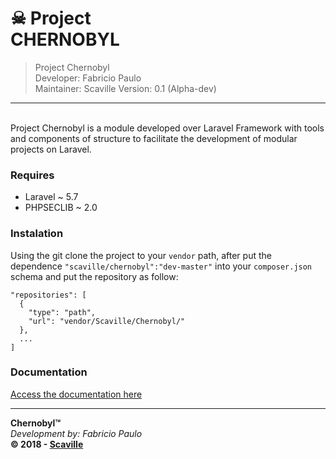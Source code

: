 # ☠ Project<br/>CHERNOBYL

> Project Chernobyl<br/>
> Developer: Fabricio Paulo<br/>
> Maintainer: Scaville
> Version: 0.1 (Alpha-dev)

<hr/>
<br/>
Project Chernobyl is a module developed over Laravel Framework with tools and components of structure to facilitate the development of modular projects on Laravel.

### Requires
- Laravel ~ 5.7
- PHPSECLIB ~ 2.0

### Instalation
Using the git clone the project to your `vendor` path, after put the dependence `"scaville/chernobyl":"dev-master"` into your `composer.json` schema and put the repository as follow:
~~~~
"repositories": [
  {
    "type": "path",
    "url": "vendor/Scaville/Chernobyl/"
  },
  ...
]
~~~~

### Documentation
<a href='/Documentation'>Access the documentation here</a>

---
**Chernobyl™**<br/>
_Development by: Fabricio Paulo_<br/>
**© 2018 - <a href='http://www.scaville.com'>Scaville</a>**